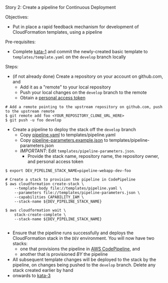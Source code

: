 Story 2: Create a pipeline for Continuous Deployment

Objectives:
- Put in place a rapid feedback mechanism for development of CloudFormation templates, using a pipeline

Pre-requisites:
- Complete [kata-1](../kata-1/HOW-TO.md) and commit the newly-created basic template to `templates/template.yaml` on the `develop` branch locally  

Steps:
- (if not already done) Create a repository on your account on github.com, and 
    - Add it as a "remote" to your local repository
    - Push your local changes on the `develop` branch to the remote
    - Obtain a [personal access token](https://help.github.com/en/articles/creating-a-personal-access-token-for-the-command-line)

```
# Add a remote pointing to the upstream repository on github.com, push to the upstream remote
$ git remote add foo <YOUR_REPOSITORY_CLONE_URL_HERE>
$ git push -u foo develop

```
    
- Create a pipeline to deploy the stack off the `develop` branch
    - Copy [pipeline.yaml](pipeline.yaml) to templates/pipeline.yaml
    - Copy [pipeline-parameters.example.json](pipeline-parameters.example.json) to templates/pipeline-parameters.json
    - _IMPORTANT_: Edit `templates/pipeline-parameters.json`. 
        - Provide the stack name, repository name, the repository owner, and personal access token

```
$ export DEV_PIPELINE_STACK_NAME=pipeline-webapp-dev-foo

# Create a stack to provision the pipeline in CodePipeline
$ aws cloudformation create-stack \
    --template-body file://templates/pipeline.yaml \
    --parameters file://templates/pipeline-parameters.json \
    --capabilities CAPABILITY_IAM \
    --stack-name ${DEV_PIPELINE_STACK_NAME}

$ aws cloudformation wait \
    stack-create-complete \
    --stack-name ${DEV_PIPELINE_STACK_NAME}
    
```

- Ensure that the pipeline runs successfully and deploys the CloudFormation stack in the `DEV` environment. You will now have two stacks:
    - one that provisions the pipeline in [AWS CodePipeline](https://aws.amazon.com/codepipeline/), and 
    - another that is provisioned _BY_ the pipeline
- All subsequent template changes will be deployed to the stack by the pipeline, on changes being pushed to the `develop` branch. Delete any stack created earlier by hand
- onwards to [kata-3](../kata-3/HOW-TO.md) 